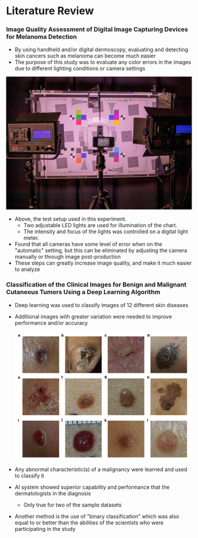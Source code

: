 # Literature Review

### Image Quality Assessment of Digital Image Capturing Devices for Melanoma Detection

- By using handheld and/or digital dermoscopy, evaluating and detecting skin cancers such as melanoma can become much easier
- The purpose of this study was to evaluate any color errors in the images due to different lighting conditions or camera settings

!["Caption goes here"](./Images/TestSetup.png)

- Above, the test setup used in this experiment.
  - Two adjustable LED lights are used for illumination of the chart.
  - The intensity and focus of the lights was controlled on a digital light meter.
- Found that all cameras have some level of error when on the "automatic" setting, but this can be eliminated by adjusting the camera manually or through image post-production
- These steps can greatly increase image quality, and make it much easier to analyze



### Classification of the Clinical Images for Benign and Malignant Cutaneous Tumors Using a Deep Learning Algorithm

- Deep learning was used to classify images of 12 different skin diseases

- Additional images with greater variation were needed to improve performance and/or accuracy

  !["Caption goes here"](./Images/Tumors.png)

- Any abnormal characteristic(s) of a malignancy were learned and used to classify it
- AI system showed superior capability and performance that the dermatologists in the diagnosis
  - Only true for two of the sample datasets
- Another method is the use of "binary classification" which was also equal to or better than the abilities of the scientists who were participating in the study

